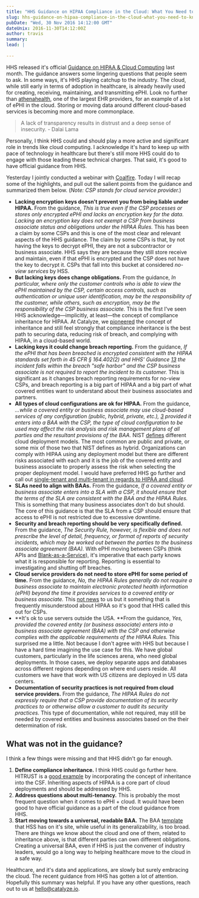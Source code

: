 ```yaml
---
title: "HHS Guidance on HIPAA Compliance in the Cloud: What You Need to Know"
slug: hhs-guidance-on-hipaa-compliance-in-the-cloud-what-you-need-to-know
pubDate: "Wed, 30 Nov 2016 14:12:00 GMT"
dateUnix: 2016-11-30T14:12:00Z
author: travis
summary: 
lead: |
    
---
```


HHS released it's official [Guidance on HIPAA & Cloud Computing][1] last month. The guidance answers some lingering questions that people seem to ask. In some ways, it's HHS playing catchup to the industry. The cloud, while still early in terms of adoption in healthcare, is already heavily used for creating, receiving, maintaining, and transmitting ePHI. Look no further than [athenahealth][2], one of the largest EHR providers, for an example of a lot of ePHI in the cloud. Storing or moving data around different cloud-based services is becoming more and more commonplace.

> A lack of transparency results in distrust and a deep sense of insecurity. - Dalai Lama

Personally, I think HHS could and should play a more active and significant role in trends like cloud computing. I acknowledge it's hard to keep up with pace of technology in healthcare but there's still more HHS could do to engage with those leading these technical charges. That said, it's good to have official guidance from HHS.

Yesterday I jointly conducted a webinar with [Coalfire][3]. Today I will recap some of the highlights, and pull out the salient points from the guidance and summarized them below. (_Note: CSP stands for cloud service provider._)

* **Lacking encryption keys doesn't prevent you from being liable under HIPAA.** From the guidance, _This is true even if the CSP processes or stores only encrypted ePHI and lacks an encryption key for the data. Lacking an encryption key does not exempt a CSP from business associate status and obligations under the HIPAA Rules._ This has been a claim by some CSPs and this is one of the most clear and relevant aspects of the HHS guidance. The claim by some CSPs is that, by not having the keys to decrypt ePHI, they are not a subcontractor or business associate. HHS says they are because they still store receive and maintain, even if that ePHI is encrypted and the CSP does not have the key to decrypt it. CSPs that fall into this bucket at considered _no-view services_ by HSS.
* **But lacking keys does change obligations.** From the guidance, _In particular, where only the customer controls who is able to view the ePHI maintained by the CSP, certain access controls, such as authentication or unique user identification, may be the responsibility of the customer, while others, such as encryption, may be the responsibility of the CSP business associate._ This is the first I've seen HHS acknowledge—implicitly, at least—the concept of compliance inheritance for HIPAA. At Catalyze, we [pioneered][4] the concept of inheritance and still feel strongly that compliance inheritance is the best path to securing data, reducing risk of breach, and complying with HIPAA, in a cloud-based world.
* **Lacking keys it could change breach reporting.** From the guidance, _If the ePHI that has been breached is encrypted consistent with the HIPAA standards set forth in 45 CFR § 164.402(2) and HHS' Guidance [13](#) the incident falls within the breach "safe harbor" and the CSP business associate is not required to report the incident to its customer._ This is significant as it changes breach reporting requirements for no-view CSPs, and breach reporting is a big part of HIPAA and a big part of what covered entities want to understand about their business associates and partners.
* **All types of cloud configurations are ok for HIPAA.** From the guidance, _…while a covered entity or business associate may use cloud-based services of any configuration (public, hybrid, private, etc.), [3](#) provided it enters into a BAA with the CSP, the type of cloud configuration to be used may affect the risk analysis and risk management plans of all parties and the resultant provisions of the BAA._ NIST [defines][5] different cloud deployment models. The most common are public and private, or some mix of those two that NIST defines as hybrid. Organizations can comply with HIPAA using any deployment model but there are different risks associated with each and it is the job of the covered entity and business associate to properly assess the risk when selecting the proper deployment model. I would have preferred HHS go further and call out [single-tenant and multi-tenant in regards to HIPAA and cloud][6].
* **SLAs need to align with BAAs.** From the guidance, _If a covered entity or business associate enters into a SLA with a CSP, it should ensure that the terms of the SLA are consistent with the BAA and the HIPAA Rules._ This is something that many business associates don't do but should. The core of this guidance is that the SLA from a CSP should ensure that access to ePHI is not restricted due to excessive downtime.
* **Security and breach reporting should be very specifically defined.** From the guidance, _The Security Rule, however, is flexible and does not prescribe the level of detail, frequency, or format of reports of security incidents, which may be worked out between the parties to the business associate agreement (BAA)._ With ePHI moving between CSPs (think APIs and [Blank-as-a-Service][7]), it's imperative that each party knows what it is responsible for reporting. Reporting is essential to investigating and shutting off breaches.
* **Cloud service providers do not need to store ePHI for some period of time.** From the guidance, _No, the HIPAA Rules generally do not require a business associate to maintain electronic protected health information (ePHI) beyond the time it provides services to a covered entity or business associate._ This [not news][8] to us but it something that is frequently misunderstood about HIPAA so it's good that HHS called this out for CSPs.
* **It's ok to use servers outside the USA. **From the guidance, _Yes, provided the covered entity (or business associate) enters into a business associate agreement (BAA) with the CSP and otherwise complies with the applicable requirements of the HIPAA Rules._ This surprised me a little. Not because I don't agree with HHS but because I have a hard time imagining the use case for this. We have global customers, particularly in the life sciences arena, who need global deployments. In those cases, we deploy separate apps and databases across different regions depending on where end users reside. All customers we have that work with US citizens are deployed in US data centers.
* **Documentation of security practices is not required from cloud service providers.** From the guidance, _The HIPAA Rules do not expressly require that a CSP provide documentation of its security practices to or otherwise allow a customer to audit its security practices._ This type of documentation, while not required, may still be needed by covered entities and business associates based on the their determination of risk.

## What was not in the guidance?

I think a few things were missing and that HHS didn't go far enough.

1. **Define compliance inheritance.** I think HHS could go further here. HITRUST is a [good example][9] by incorporating the concept of inheritance into the CSF. Inheriting aspects of HIPAA is a core part of cloud deployments and should be addressed by HHS.
2. **Address questions about multi-tenancy.** This is probably the most frequent question when it comes to ePHI + cloud. It would have been good to have official guidance as a part of the cloud guidance from HHS.
3. **Start moving towards a universal, readable BAA.** The BAA [template][10] that HSS has on it's site, while useful in its generalizability, is too broad. There are things we know about the cloud and one of them, related to inheritance above, is that different parties can own different obligations. Creating a universal BAA, even if HHS is just the convener of industry leaders, would go a long way to helping healthcare move to the cloud in a safe way.

Healthcare, and it's data and applications, are slowly but surely embracing the cloud. The recent guidance from HHS has gotten a lot of attention. Hopefully this summary was helpful. If you have any other questions, reach out to us at [hello@catalyze.io][11].

[1]: http://www.hhs.gov/hipaa/for-professionals/special-topics/cloud-computing/index.html
[2]: http://www.athenahealth.com/
[3]: https://www.coalfire.com/
[4]: https://policy.catalyze.io/#compliance-inheritance
[5]: http://nvlpubs.nist.gov/nistpubs/Legacy/SP/nistspecialpublication800-145.pdf
[6]: https://catalyze.io/learn/hipaa-and-multi-tenancy
[7]: http://content.catalyze.io/blog/inheritance-and-ownership-of-compliance-risk
[8]: http://content.catalyze.io/blog/how-long-to-keep-medical-records-under-hipaa
[9]: http://content.catalyze.io/blog/hitrust-inheritance-the-most-important-compliance-announcement-of-the-year
[10]: http://www.hhs.gov/hipaa/for-professionals/covered-entities/sample-business-associate-agreement-provisions/index.html
[11]: mailto:hello%40catalyze.io

